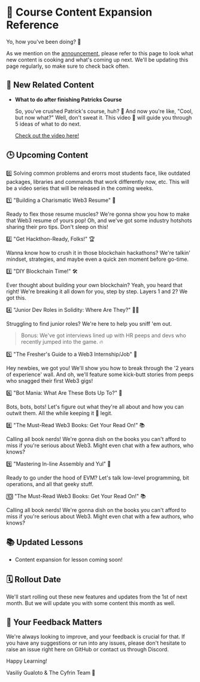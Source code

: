 # 📘 Course Content Expansion Reference

Yo, how you've been doing? 👋

As we mention on the [announcement](https://github.com/Cyfrin/foundry-full-course-f23/discussions/973), please refer to this page to look what new content is cooking and what's coming up next. We'll be updating this page regularly, so make sure to check back often.

## 🎥 New Related Content

- **What to do after finishing Patricks Course**

     So, you've crushed Patrick's course, huh? 🎉 And now you're like, "Cool, but now what?" Well, don't sweat it. This video 🎥 will guide you through 5 ideas of what to do next.

     [Check out the video here!](https://youtu.be/HRW7G0xo8yw?si=op1UuZuGMNDUe1Ni)

## 🕒 Upcoming Content

0️⃣ Solving common problems and erorrs most students face, like outdated packages, libraries and commands that work differently now, etc. This will be a video series that will be released in the coming weeks.

1️⃣ "Building a Charismatic Web3 Resume" 📝

Ready to flex those resume muscles? We're gonna show you how to make that Web3 resume of yours pop! Oh, and we've got some industry hotshots sharing their pro tips. Don't sleep on this!

2️⃣ "Get Hackthon-Ready, Folks!" 🏆

Wanna know how to crush it in those blockchain hackathons? We're talkin' mindset, strategies, and maybe even a quick zen moment before go-time.

3️⃣ "DIY Blockchain Time!" 🛠️

Ever thought about building your own blockchain? Yeah, you heard that right! We're breaking it all down for you, step by step. Layers 1 and 2? We got this.

4️⃣ "Junior Dev Roles in Solidity: Where Are They?" 👨‍💻

Struggling to find junior roles? We're here to help you sniff 'em out. 
> Bonus: We've got interviews lined up with HR peeps and devs who recently jumped into the game. 🔥

5️⃣ "The Fresher's Guide to a Web3 Internship/Job" 🎒

Hey newbies, we got you! We'll show you how to break through the '2 years of experience' wall. And oh, we'll feature some kick-butt stories from peeps who snagged their first Web3 gigs!

6️⃣ "Bot Mania: What Are These Bots Up To?" 🤖

Bots, bots, bots! Let's figure out what they're all about and how you can outwit them. All the while keeping it 💯 legit.

8️⃣ "The Must-Read Web3 Books: Get Your Read On!" 📚

Calling all book nerds! We're gonna dish on the books you can't afford to miss if you're serious about Web3. Might even chat with a few authors, who knows?

9️⃣ "Mastering In-line Assembly and Yul" 🤖

Ready to go under the hood of EVM? Let's talk low-level programming, bit operations, and all that geeky stuff.

🔟 "The Must-Read Web3 Books: Get Your Read On!" 📚

Calling all book nerds! We're gonna dish on the books you can't afford to miss if you're serious about Web3. Might even chat with a few authors, who knows?



## 📚 Updated Lessons

- Content expansion for lesson coming soon!

## 🗓️ Rollout Date

We'll start rolling out these new features and updates from the 1st of next month. But we will update you with some content this month as well.

## 💬 Your Feedback Matters

We're always looking to improve, and your feedback is crucial for that. If you have any suggestions or run into any issues, please don't hesitate to raise an issue right here on GitHub or contact us through Discord.

Happy Learning!

Vasiliy Gualoto & The Cyfrin Team 🌟

